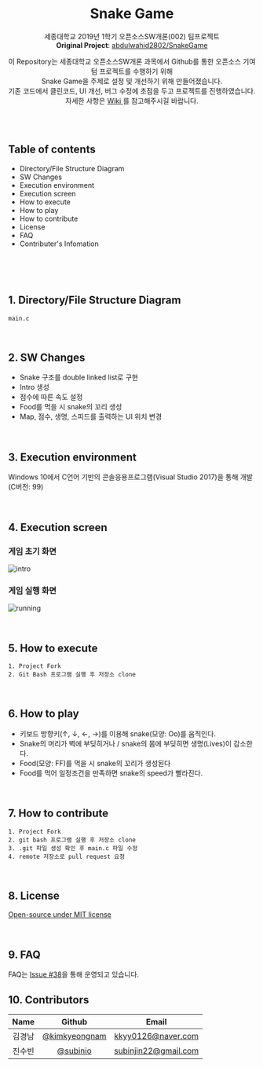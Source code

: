 <div align="center">
  <h1 align="center">Snake Game</h1>
  <p align="center">
    세종대학교 2019년 1학기 오픈소스SW개론(002) 팀프로젝트  
    <br><b>Original Project</b>: <a href=https://github.com/abdulwahid2802/SnakeGame> abdulwahid2802/SnakeGame </a>
  </p>
  <p align="center">
    이 Repository는 세종대학교 오픈소스SW개론 과목에서 Github를 통한 오픈소스 기여 텀 프로젝트를 수행하기 위해<br>
    Snake Game을 주제로 설정 및 개선하기 위해 만들어졌습니다.<br>
기존 코드에서 클린코드, UI 개선, 버그 수정에 초점을 두고 프로젝트를 진행하였습니다.<br>
자세한 사항은 <a href=https://github.com/kimkyeongnam/OSS-SnakeGame/wiki> Wiki </a>를 참고해주시길 바랍니다.<br>
  </p>
</div>


<br><br>


## Table of contents
* Directory/File Structure Diagram
* SW Changes
* Execution environment
* Execution screen
* How to execute
* How to play
* How to contribute
* License
* FAQ
* Contributer's Infomation

<br><br><br>

## 1. Directory/File Structure Diagram
```
main.c
```
<br>

## 2. SW Changes
* Snake 구조를 double linked list로 구현
* Intro 생성
* 점수에 따른 속도 설정
* Food를 먹을 시 snake의 꼬리 생성
* Map, 점수, 생명, 스피드를 출력하는 UI 위치 변경

<br>

## 3. Execution environment  
Windows 10에서 C언어 기반의 콘솔응용프로그램(Visual Studio 2017)을 통해 개발 (C버전: 99)

<br>

## 4. Execution screen
### 게임 초기 화면
![intro](https://user-images.githubusercontent.com/38516906/58689640-846ada00-83c2-11e9-8e59-0a1366d41475.PNG)

### 게임 실행 화면
![running](https://user-images.githubusercontent.com/38516906/58689674-a4020280-83c2-11e9-9dfb-4c2bba9fe02c.png)


<br>

## 5. How to execute
    1. Project Fork
    2. Git Bash 프로그램 실행 후 저장소 clone

<br>

## 6. How to play
* 키보드 방향키(↑, ↓, ←, →)를 이용해 snake(모양: Oo)를 움직인다.<br>
* Snake의 머리가 벽에 부딪히거나 / snake의 몸에 부딪히면 생명(Lives)이 감소한다.<br>
* Food(모양: FF)를 먹을 시 snake의 꼬리가 생성된다<br>
* Food를 먹어 일정조건을 만족하면 snake의 speed가 빨라진다.

<br>

## 7. How to contribute
    1. Project Fork
    2. git bash 프로그램 실행 후 저장소 clone
    3. .git 파일 생성 확인 후 main.c 파일 수정
    4. remote 저장소로 pull request 요청

<br>

## 8. License
[Open-source under MIT license](https://tldrlegal.com/license/mit-license)


<br>

## 9. FAQ
FAQ는 [Issue #38](https://github.com/kimkyeongnam/OSS-SnakeGame/issues/38)을 통해 운영되고 있습니다.

## 10. Contributors
|Name|Github|Email|
|:--:|:--:|:--:|
|김경남|[@kimkyeongnam](https://github.com/kimkyeongnam)|kkyy0126@naver.com|
|진수빈|[@subinio](https://github.com/subinio)|subinjin22@gmail.com|


